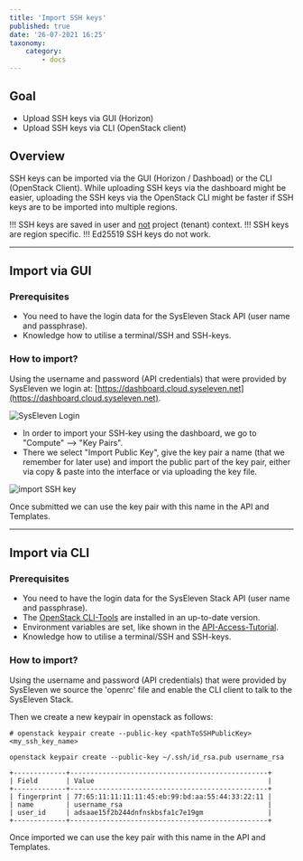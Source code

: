 ```yaml
---
title: 'Import SSH keys'
published: true
date: '26-07-2021 16:25'
taxonomy:
    category:
        - docs
---
```


## Goal

* Upload SSH keys via GUI (Horizon)
* Upload SSH keys via CLI (OpenStack client)

## Overview

SSH keys can be imported via the GUI (Horizon / Dashboad) or the CLI (OpenStack Client). While uploading SSH keys via the dashboard might be easier, uploading the SSH keys via the OpenStack CLI might be faster if SSH keys are to be imported into multiple regions.

!!!  SSH keys are saved in user and <u>not</u> project (tenant) context.
!!!  SSH keys are region specific.
!!!  Ed25519 SSH keys do not work.

---

## Import via GUI

### Prerequisites

* You need to have the login data for the SysEleven Stack API (user name and passphrase).
* Knowledge how to utilise a terminal/SSH and SSH-keys.

### How to import?

Using the username and password (API credentials) that were provided by SysEleven we login at: [https://dashboard.cloud.syseleven.net](https://dashboard.cloud.syseleven.net).

![SysEleven Login](../../images/horizon-login.png)

* In order to import your SSH-key using the dashboard, we go to "Compute" --> "Key Pairs".
* There we select "Import Public Key", give the key pair a name (that we remember for later use) and import the public part of the key pair, either via copy & paste into the interface or via uploading the key file.

![import SSH key](../../images/sshkeys.png)

Once submitted we can use the key pair with this name in the API and Templates.

---

## Import via CLI

### Prerequisites

* You need to have the login data for the SysEleven Stack API (user name and passphrase).
* The [OpenStack CLI-Tools](../02.openstack-cli/docs.en.md) are installed in an up-to-date version.
* Environment variables are set, like shown in the [API-Access-Tutorial](../../02.Tutorials/02.api-access/docs.en.md).
* Knowledge how to utilise a terminal/SSH and SSH-keys.

### How to import?

Using the username and password (API credentials) that were provided by SysEleven we source the 'openrc' file and enable the CLI client to talk to the SysEleven Stack.

Then we create a new keypair in openstack as follows:

```shell
# openstack keypair create --public-key <pathToSSHPublicKey> <my_ssh_key_name>

openstack keypair create --public-key ~/.ssh/id_rsa.pub username_rsa

+-------------+-------------------------------------------------+
| Field       | Value                                           |
+-------------+-------------------------------------------------+
| fingerprint | 77:65:11:11:11:11:45:eb:99:bd:aa:55:44:33:22:11 |
| name        | username_rsa                                    |
| user_id     | adsaae15f2b244dnfnskbsfa1c7e19gm                |
+-------------+-------------------------------------------------+
```

Once imported we can use the key pair with this name in the API and Templates.
